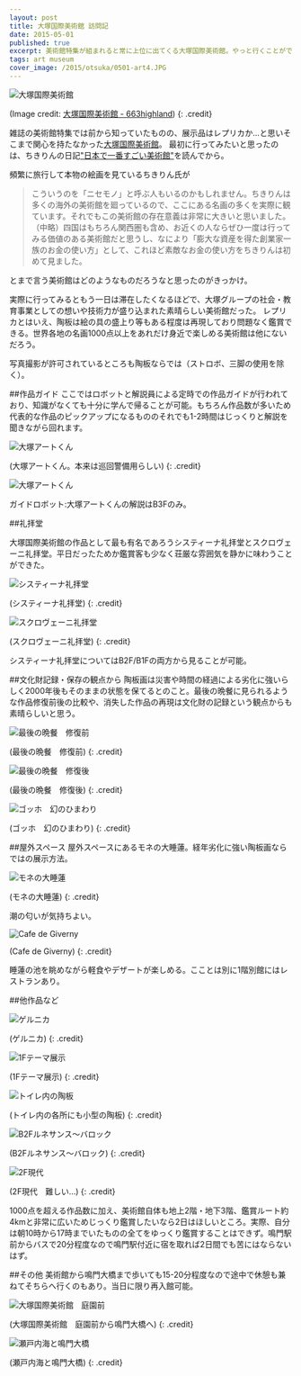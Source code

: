 ```yaml
---
layout: post
title: 大塚国際美術館 訪問記
date: 2015-05-01
published: true
excerpt: 美術館特集が組まれると常に上位に出てくる大塚国際美術館。やっと行くことができたので訪問記をば。
tags: art museum
cover_image: /2015/otsuka/0501-art4.JPG
---
```

![大塚国際美術館](/images/2015/otsuka/0501-art1.jpg)

(Image credit: [大塚国際美術館 - 663highland](http://ja.wikipedia.org/wiki/%E3%83%95%E3%82%A1%E3%82%A4%E3%83%AB:The_Otsuka_Museum_of_Art01s3200.jpg))
{: .credit}

雑誌の美術館特集では前から知っていたものの、展示品はレプリカか...と思いそこまで関心を持たなかった[大塚国際美術館](http://o-museum.or.jp/)。
最初に行ってみたいと思ったのは、ちきりんの日記["日本で一番すごい美術館"](http://d.hatena.ne.jp/Chikirin/20111012)を読んでから。

頻繁に旅行して本物の絵画を見ているちきりん氏が

>こういうのを「ニセモノ」と呼ぶ人もいるのかもしれません。ちきりんは多くの海外の美術館を廻っているので、ここにある名画の多くを実際に観ています。それでもこの美術館の存在意義は非常に大きいと思いました。（中略）四国はもちろん関西圏も含め、お近くの人ならぜひ一度は行ってみる価値のある美術館だと思うし、なにより「膨大な資産を得た創業家一族のお金の使い方」として、これほど素敵なお金の使い方をちきりんは初めて見ました。

とまで言う美術館はどのようなものだろうなと思ったのがきっかけ。

実際に行ってみるともう一日は滞在したくなるほどで、大塚グループの社会・教育事業としての想いや技術力が盛り込まれた素晴らしい美術館だった。
レプリカとはいえ、陶板は絵の具の盛上り等もある程度は再現しており問題なく鑑賞できる。世界各地の名画1000点以上をあれだけ身近で楽しめる美術館は他にないだろう。

写真撮影が許可されているところも陶板ならでは（ストロボ、三脚の使用を除く）。

##作品ガイド
ここではロボットと解説員による定時での作品ガイドが行われており、知識がなくても十分に学んで帰ることが可能。もちろん作品数が多いため代表的な作品のピックアップになるもののそれでも1-2時間はじっくりと解説を聞きながら回れます。

![大塚アートくん](/images/2015/otsuka/0501-art2.JPG)

(大塚アートくん。本来は巡回警備用らしい)
{: .credit}

![大塚アートくん](/images/2015/otsuka/0501-art3.jpg)

ガイドロボット:大塚アートくんの解説はB3Fのみ。

##礼拝堂

大塚国際美術館の作品として最も有名であろうシスティーナ礼拝堂とスクロヴェーニ礼拝堂。平日だったためか鑑賞客も少なく荘厳な雰囲気を静かに味わうことができた。

![システィーナ礼拝堂](/images/2015/otsuka/0501-art4.JPG)

(システィーナ礼拝堂)
{: .credit}

![スクロヴェーニ礼拝堂](/images/2015/otsuka/0501-art5.JPG)

(スクロヴェーニ礼拝堂)
{: .credit}

システィーナ礼拝堂についてはB2F/B1Fの両方から見ることが可能。

##文化財記録・保存の観点から
陶板画は災害や時間の経過による劣化に強いらしく2000年後もそのままの状態を保てるとのこと。最後の晩餐に見られるような作品修復前後の比較や、消失した作品の再現は文化財の記録という観点からも素晴らしいと思う。

![最後の晩餐　修復前](/images/2015/otsuka/0501-art6.JPG)

(最後の晩餐　修復前)
{: .credit}

![最後の晩餐　修復後](/images/2015/otsuka/0501-art7.JPG)

(最後の晩餐　修復後)
{: .credit}

![ゴッホ　幻のひまわり](/images/2015/otsuka/0501-art10.JPG)

(ゴッホ　幻のひまわり)
{: .credit}

##屋外スペース
屋外スペースにあるモネの大睡蓮。経年劣化に強い陶板画ならではの展示方法。

![モネの大睡蓮](/images/2015/otsuka/0501-art8.JPG)

(モネの大睡蓮)
{: .credit}

潮の匂いが気持ちよい。

![Cafe de Giverny](/images/2015/otsuka/0501-art9.JPG)

(Cafe de Giverny)
{: .credit}

睡蓮の池を眺めながら軽食やデザートが楽しめる。こことは別に1階別館にはレストランあり。


##他作品など

![ゲルニカ](/images/2015/otsuka/0501-art11.JPG)

(ゲルニカ)
{: .credit}

![1Fテーマ展示](/images/2015/otsuka/0501-art12.JPG)

(1Fテーマ展示)
{: .credit}

![トイレ内の陶板](/images/2015/otsuka/0501-art13.JPG)

(トイレ内の各所にも小型の陶板)
{: .credit}

![B2Fルネサンス～バロック](/images/2015/otsuka/0501-art16.JPG)

(B2Fルネサンス～バロック)
{: .credit}

![2F現代](/images/2015/otsuka/0501-art17.JPG)

(2F現代　難しい...)
{: .credit}

1000点を超える作品数に加え、美術館自体も地上2階・地下3階、鑑賞ルート約4kmと非常に広いためじっくり鑑賞したいなら2日はほしいところ。実際、自分は朝10時から17時までいたものの全てをゆっくり鑑賞することはできず。鳴門駅前からバスで20分程度なので鳴門駅付近に宿を取れば2日間でも苦にはならないはず。

##その他
美術館から鳴門大橋まで歩いても15-20分程度なので途中で休憩も兼ねてそちらへ行くのもあり。当日に限り再入館可能。

![大塚国際美術館　庭園前](/images/2015/otsuka/0501-art14.JPG)

(大塚国際美術館　庭園前から鳴門大橋へ)
{: .credit}

![瀬戸内海と鳴門大橋](/images/2015/otsuka/0501-art15.JPG)

(瀬戸内海と鳴門大橋)
{: .credit}
